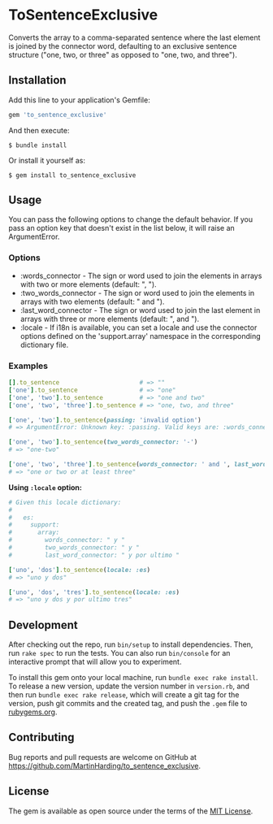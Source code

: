 # ToSentenceExclusive

Converts the array to a comma-separated sentence where the last element is joined by the connector word, defaulting to an exclusive sentence structure ("one, two, or three" as opposed to "one, two, and three").

## Installation

Add this line to your application's Gemfile:

```ruby
gem 'to_sentence_exclusive'
```

And then execute:

    $ bundle install

Or install it yourself as:

    $ gem install to_sentence_exclusive

## Usage

You can pass the following options to change the default behavior. If you pass an option key that doesn't exist in the list below, it will raise an ArgumentError.

### Options

- :words_connector - The sign or word used to join the elements in arrays with two or more elements (default: ", ").
- :two_words_connector - The sign or word used to join the elements in arrays with two elements (default: " and ").
- :last_word_connector - The sign or word used to join the last element in arrays with three or more elements (default: ", and ").
- :locale - If i18n is available, you can set a locale and use the connector options defined on the 'support.array' namespace in the corresponding dictionary file.

### Examples

```ruby
[].to_sentence                      # => ""
['one'].to_sentence                 # => "one"
['one', 'two'].to_sentence          # => "one and two"
['one', 'two', 'three'].to_sentence # => "one, two, and three"

['one', 'two'].to_sentence(passing: 'invalid option')
# => ArgumentError: Unknown key: :passing. Valid keys are: :words_connector, :two_words_connector, :last_word_connector, :locale

['one', 'two'].to_sentence(two_words_connector: '-')
# => "one-two"

['one', 'two', 'three'].to_sentence(words_connector: ' and ', last_word_connector: ' and lastly ')
# => "one or two or at least three"
```

**Using `:locale` option:**

```ruby
# Given this locale dictionary:
#
#   es:
#     support:
#       array:
#         words_connector: " y "
#         two_words_connector: " y "
#         last_word_connector: " y por ultimo "

['uno', 'dos'].to_sentence(locale: :es)
# => "uno y dos"

['uno', 'dos', 'tres'].to_sentence(locale: :es)
# => "uno y dos y por ultimo tres"
```

## Development

After checking out the repo, run `bin/setup` to install dependencies. Then, run `rake spec` to run the tests. You can also run `bin/console` for an interactive prompt that will allow you to experiment.

To install this gem onto your local machine, run `bundle exec rake install`. To release a new version, update the version number in `version.rb`, and then run `bundle exec rake release`, which will create a git tag for the version, push git commits and the created tag, and push the `.gem` file to [rubygems.org](https://rubygems.org).

## Contributing

Bug reports and pull requests are welcome on GitHub at https://github.com/MartinHarding/to_sentence_exclusive.

## License

The gem is available as open source under the terms of the [MIT License](https://opensource.org/licenses/MIT).
